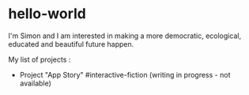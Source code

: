# hello-world

I'm Simon and I am interested in making a more democratic, ecological, educated and beautiful future happen.

My list of projects :
- Project "App Story" #interactive-fiction (writing in progress - not available)
